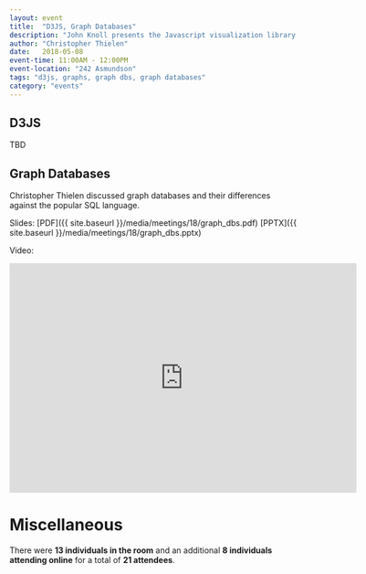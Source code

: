 ```yaml
---
layout: event
title:  "D3JS, Graph Databases"
description: "John Knoll presents the Javascript visualization library D3JS and Christopher Thielen discusses graph databases and their differences against SQL."
author: "Christopher Thielen"
date:   2018-05-08
event-time: 11:00AM - 12:00PM
event-location: "242 Asmundson"
tags: "d3js, graphs, graph dbs, graph databases"
category: "events"
---
```


D3JS
-

TBD

Graph Databases
-

Christopher Thielen discussed graph databases and their differences against the popular SQL language.

Slides: [PDF]({{ site.baseurl }}/media/meetings/18/graph_dbs.pdf) [PPTX]({{ site.baseurl }}/media/meetings/18/graph_dbs.pptx)

Video:

<iframe id="kaltura_player" src="https://cdnapisec.kaltura.com/p/1770401/sp/177040100/embedIframeJs/uiconf_id/29032722/partner_id/1770401?iframeembed=true&playerId=kaltura_player&entry_id=0_nt5tl5td&flashvars[mediaProtocol]=rtmp&amp;flashvars[streamerType]=rtmp&amp;flashvars[streamerUrl]=rtmp://www.kaltura.com:1935&amp;flashvars[rtmpFlavors]=1&amp;flashvars[localizationCode]=en&amp;flashvars[leadWithHTML5]=true&amp;flashvars[sideBarContainer.plugin]=true&amp;flashvars[sideBarContainer.position]=left&amp;flashvars[sideBarContainer.clickToClose]=true&amp;flashvars[chapters.plugin]=true&amp;flashvars[chapters.layout]=vertical&amp;flashvars[chapters.thumbnailRotator]=false&amp;flashvars[streamSelector.plugin]=true&amp;flashvars[EmbedPlayer.SpinnerTarget]=videoHolder&amp;flashvars[dualScreen.plugin]=true&amp;&wid=0_j300rouo" width="608" height="402" allowfullscreen webkitallowfullscreen mozAllowFullScreen allow="autoplay *; fullscreen *; encrypted-media *" frameborder="0" title="Kaltura Player"></iframe>

Miscellaneous
=
There were **13 individuals in the room** and an additional **8 individuals attending online** for a total of **21 attendees**.
